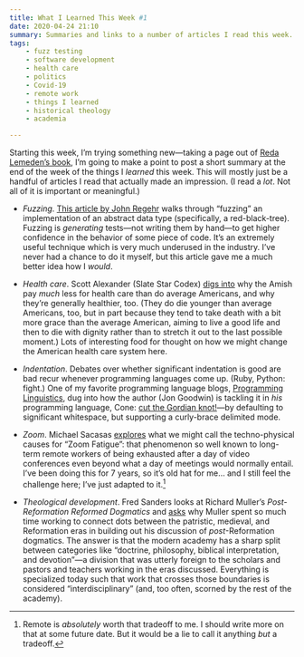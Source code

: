 ```yaml
---
title: What I Learned This Week #1
date: 2020-04-24 21:10
summary: Summaries and links to a number of articles I read this week.
tags:
    - fuzz testing
    - software development
    - health care
    - politics
    - Covid-19
    - remote work
    - things I learned
    - historical theology
    - academia

---
```


Starting this week, I’m trying something new—taking a page out of [Reda Lemeden’s book][rl], I’m going to make a point to post a short summary at the end of the week of the things I *learned* this week. This will mostly just be a handful of articles I read that actually made an impression. (I read a *lot*. Not all of it is important or meaningful.)

- *Fuzzing*. [This article by John Regehr][regehr] walks through “fuzzing” an implementation of an abstract data type (specifically, a red-black-tree). Fuzzing is *generating* tests—not writing them by hand—to get higher confidence in the behavior of some piece of code. It’s an extremely useful technique which is very much underused in the industry. I’ve never had a chance to do it myself, but this article gave me a much better idea how I *would*.

- *Health care*. Scott Alexander (Slate Star Codex) [digs into][ssc] why the Amish pay *much* less for health care than do average Americans, and why they’re generally healthier, too. (They do die younger than average Americans, too, but in part because they tend to take death with a bit more grace than the average American, aiming to live a good life and then to die with dignity rather than to stretch it out to the last possible moment.) Lots of interesting food for thought on how we might change the American health care system here.

- *Indentation*. Debates over whether significant indentation is good are bad recur whenever programming languages come up. (Ruby, Python: fight.) One of my favorite programming language blogs, [Programming Linguistics][pl], dug into how the author (Jon Goodwin) is tackling it in *his* programming language, Cone: [cut the Gordian knot!][cone]—by defaulting to significant whitespace, but supporting a curly-brace delimited mode.

- *Zoom*. Michael Sacasas [explores][sacasas] what we might call the techno-physical causes for “Zoom Fatigue”: that phenomenon so well known to long-term remote workers of being exhausted after a day of video conferences even beyond what a day of meetings would normally entail. I’ve been doing this for 7 years, so it’s old hat for me… and I still feel the challenge here; I’ve just adapted to it.[^remote]

- *Theological development*. Fred Sanders looks at Richard Muller’s <cite>Post-Reformation Reformed Dogmatics</cite> and [asks][sanders] why Muller spent so much time working to connect dots between the patristic, medieval, and Reformation eras in building out his discussion of *post*-Reformation dogmatics. The answer is that the modern academy has a sharp split between categories like “doctrine, philosophy, biblical interpretation, and devotion”—a division that was utterly foreign to the scholars and pastors and teachers working in the eras discussed. Everything is specialized today such that work that crosses those boundaries is considered “interdisciplinary” (and, too often, scorned by the rest of the academy).

[rl]: https://redalemeden.com/microblog/post-1587316560066
[regehr]: https://blog.regehr.org/archives/896
[ssc]: https://slatestarcodex.com/2020/04/20/the-amish-health-care-system/
[pl]: http://pling.jondgoodwin.com/
[cone]: http://pling.jondgoodwin.com/post/significant-indentation/
[sacasas]: https://theconvivialsociety.substack.com/p/a-theory-of-zoom-fatigue
[sanders]: http://scriptoriumdaily.com/why-its-hard-to-trace-trajectories-and-continuities-muller/

[^remote]: Remote is *absolutely* worth that tradeoff to me. I should write more on that at some future date. But it would be a lie to call it anything *but* a tradeoff.